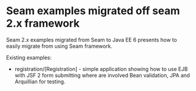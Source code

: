 Seam examples migrated off seam 2.x framework
=============================================

Seam 2.x examples migrated from Seam to Java EE 6 presents how to easily migrate from using Seam framework.

 Existing examples:
   * registration/[Registration] - simple application showing how to use EJB with JSF 2 form submitting where are involved Bean validation, JPA and Arquillian for testing.
